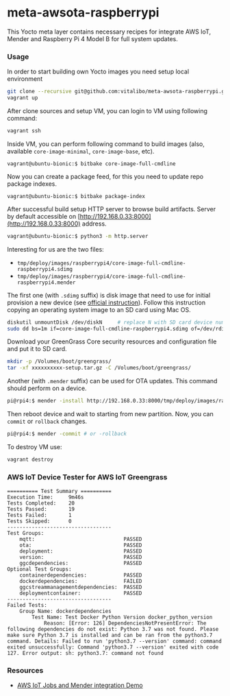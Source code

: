 # meta-awsota-raspberrypi
This Yocto meta layer contains necessary recipes for integrate AWS IoT, Mender and Raspberry Pi 4 Model B for full system updates.

### Usage

In order to start building own Yocto images you need setup local environment

```bash
git clone --recursive git@github.com:vitalibo/meta-awsota-raspberrypi.git
vagrant up
```

After clone sources and setup VM, you can login to VM using following command:

```bash
vagrant ssh
```

Inside VM, you can perform following command to build images (also, available `core-image-minimal`, `core-image-base`, etc).

```
vagrant@ubuntu-bionic:$ bitbake core-image-full-cmdline
```

Now you can create a package feed, for this you need to update repo package indexes.

```
vagrant@ubuntu-bionic:$ bitbake package-index
```

After successful build setup HTTP server to browse build artifacts. 
Server by default accessible on [http://192.168.0.33:8000](http://192.168.0.33:8000) address.

```bash
vagrant@ubuntu-bionic:$ python3 -m http.server
```

Interesting for us are the two files:

- `tmp/deploy/images/raspberrypi4/core-image-full-cmdline-raspberrypi4.sdimg`
- `tmp/deploy/images/raspberrypi4/core-image-full-cmdline-raspberrypi4.mender`

The first one (with `.sdimg` suffix) is disk image that need to use for initial provision a new device (see [official instruction](https://projects.raspberrypi.org/en/projects/raspberry-pi-setting-up/2)).
Follow this instruction copying an operating system image to an SD card using Mac OS.

```bash
diskutil unmountDisk /dev/diskN     # replace N with SD card device number
sudo dd bs=1m if=core-image-full-cmdline-raspberrypi4.sdimg of=/dev/rdiskN; sync
```

Download your GreenGrass Core security resources and configuration file and put it to SD card.

```bash
mkdir -p /Volumes/boot/greengrass/
tar -xf xxxxxxxxxx-setup.tar.gz -C /Volumes/boot/greengrass/
```

Another (with `.mender` suffix) can be used for OTA updates. This command should perform on a device.

```bash
pi@rpi4:$ mender -install http://192.168.0.33:8000/tmp/deploy/images/raspberrypi4/core-image-full-cmdline-raspberrypi4.mender
```

Then reboot device and wait to starting from new partition.
Now, you can `commit` or `rollback` changes.

```bash
pi@rpi4:$ mender -commit # or -rollback
```

To destroy VM use:

```bash
vagrant destroy
```

### AWS IoT Device Tester for AWS IoT Greengrass

```
========== Test Summary ==========
Execution Time: 	9m46s
Tests Completed: 	20
Tests Passed: 		19
Tests Failed: 		1
Tests Skipped: 		0
----------------------------------
Test Groups:
    mqtt:                             PASSED
    ota:                              PASSED
    deployment:                       PASSED
    version:                          PASSED
    ggcdependencies:                  PASSED
Optional Test Groups:
    containerdependencies:            PASSED
    dockerdependencies:               FAILED
    ggcstreammanagementdependencies:  PASSED
    deploymentcontainer:              PASSED
----------------------------------
Failed Tests:
    Group Name: dockerdependencies
        Test Name: Test Docker Python Version docker_python_version
            Reason: [Error: 126] DependenciesNotPresentError: The following dependencies do not exist: Python 3.7 was not found. Please make sure Python 3.7 is installed and can be ran from the python3.7 command. Details: Failed to run 'python3.7 --version' command: command exited unsuccessfully: Command 'python3.7 --version' exited with code 127. Error output: sh: python3.7: command not found
```

### Resources
- [AWS IoT Jobs and Mender integration Demo](https://github.com/aws-samples/aws-iot-jobs-full-system-update)
